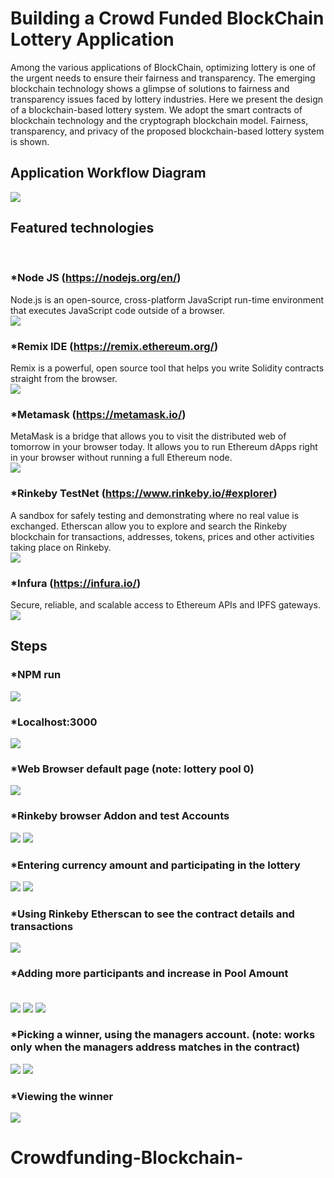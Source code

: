 # Building a Crowd Funded BlockChain Lottery Application

Among the various applications of BlockChain, optimizing lottery is one of the urgent needs to ensure their fairness and transparency. The emerging blockchain technology shows a glimpse of solutions to fairness and transparency issues faced by lottery industries. Here we present the design of a blockchain-based lottery system. We adopt the smart contracts of blockchain technology and the cryptograph blockchain model. Fairness, transparency, and privacy of the proposed blockchain-based lottery system is shown.

## Application Workflow Diagram
![](images/web%203.0.png)

## Featured technologies
<br />

### *Node JS (https://nodejs.org/en/)<br />
  Node.js is an open-source, cross-platform JavaScript run-time environment that executes JavaScript code outside of a browser.<br />
  ![](images/Screenshot_3.png)
  <br />
  
### *Remix IDE (https://remix.ethereum.org/)<br />
  Remix is a powerful, open source tool that helps you write Solidity contracts straight from the browser.<br />
  ![](images/Screenshot_18.png)
  <br />
  
### *Metamask (https://metamask.io/)<br />
  MetaMask is a bridge that allows you to visit the distributed web of tomorrow in your browser today. It allows you to run Ethereum dApps right in your browser without running a full Ethereum node.<br />
  ![](images/Screenshot_20.png)
  <br />
  
### *Rinkeby TestNet (https://www.rinkeby.io/#explorer)<br />
  A sandbox for safely testing and demonstrating where no real value is exchanged. Etherscan allow you to explore and search the Rinkeby blockchain for transactions, addresses, tokens, prices and other activities taking place on Rinkeby.<br />
  ![](images/Screenshot_10.png)
  <br />
  
### *Infura (https://infura.io/)<br />
  Secure, reliable, and scalable access to Ethereum APIs and IPFS gateways.<br />
  ![](images/Screenshot_19.png)
  <br />


## Steps

### *NPM run<br />
![](images/Screenshot_2.png)
<br />

### *Localhost:3000<br />
![](images/Screenshot_4.png)
<br />

### *Web Browser default page (note: lottery pool 0)<br />
![](images/Screenshot_5.png)
<br />

### *Rinkeby browser Addon and test Accounts<br />
![](images/Screenshot_6.png)
![](images/Screenshot_7.png)
<br />

### *Entering currency amount and participating in the lottery<br />
![](images/Screenshot_8.png)
![](images/Screenshot_9.png)
<br />

### *Using Rinkeby Etherscan to see the contract details and transactions<br />
![](images/Screenshot_11.png)
<br />

### *Adding more participants and increase in Pool Amount<br /><br />
![](images/Screenshot_12.png)
![](images/Screenshot_13.png)
![](images/Screenshot_14.png)
<br />

### *Picking a winner, using the managers account. (note: works only when the managers address matches in the contract)<br />
![](images/Screenshot_15.png)
![](images/Screenshot_16.png)
<br />

### *Viewing the winner<br />
![](images/Screenshot_17.png)
# Crowdfunding-Blockchain-
